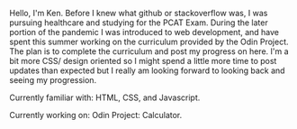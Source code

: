 Hello, I'm Ken. Before I knew what github or stackoverflow was, I was pursuing healthcare and studying for the PCAT Exam. During the later portion of the pandemic I was introduced to web development, and have spent this summer working on the curriculum provided by the Odin Project. The plan is to complete the curriculum and post my progress on here. I'm a bit more CSS/ design oriented so I might spend a little more time to post updates than expected but I really am looking forward to looking back and seeing my progression.

Currently familiar with:
HTML, CSS, and Javascript. 

Currently working on:
Odin Project: Calculator.

<!---
kenshqw/kenshqw is a ✨ special ✨ repository because its `README.md` (this file) appears on your GitHub profile.
You can click the Preview link to take a look at your changes.
--->
